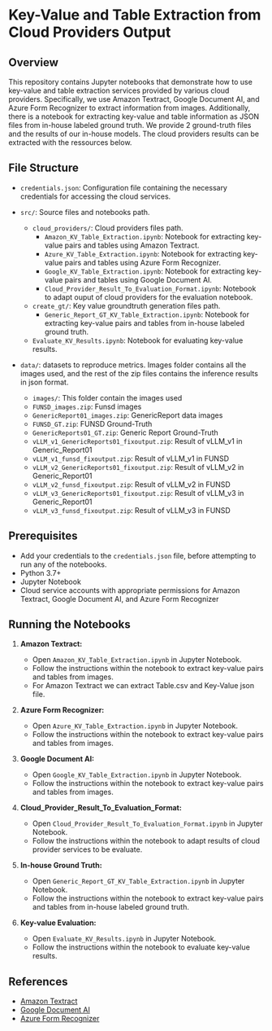 # Key-Value and Table Extraction from Cloud Providers Output

## Overview

This repository contains Jupyter notebooks that demonstrate how to use key-value and table extraction services provided by various cloud providers. Specifically, we use Amazon Textract, Google Document AI, and Azure Form Recognizer to extract information from images. Additionally, there is a notebook for extracting key-value and table information as JSON files from in-house labeled ground truth.
We provide 2 ground-truth files and the results of our in-house models. The cloud providers results can be extracted with the ressources below.
## File Structure

- `credentials.json`: Configuration file containing the necessary credentials for accessing the cloud services.
- `src/`: Source files and notebooks path.
  - `cloud_providers/`: Cloud providers files path.
    - `Amazon_KV_Table_Extraction.ipynb`: Notebook for extracting key-value pairs and tables using Amazon Textract.
    - `Azure_KV_Table_Extraction.ipynb`: Notebook for extracting key-value pairs and tables using Azure Form Recognizer.
    - `Google_KV_Table_Extraction.ipynb`: Notebook for extracting key-value pairs and tables using Google Document AI.
    - `Cloud_Provider_Result_To_Evaluation_Format.ipynb`: Notebook to adapt ouput of cloud providers for the evaluation notebook.
  - `create_gt/`: Key value groundtruth generation files path.
    - `Generic_Report_GT_KV_Table_Extraction.ipynb`: Notebook for extracting key-value pairs and tables from in-house labeled ground truth.
  - `Evaluate_KV_Results.ipynb`: Notebook for evaluating key-value results.

- `data/`: datasets to reproduce metrics. Images folder contains all the images used, and the rest of the zip files contains the inference results in json format.
   - `images/`: This folder contain the images used 
    - `FUNSD_images.zip`: Funsd images
    - `GenericReport01_images.zip`: GenericReport data images
   - `FUNSD_GT.zip`: FUNSD Ground-Truth
   - `GenericReports01_GT.zip`: Generic Report Ground-Truth
   - `vLLM_v1_GenericReports01_fixoutput.zip`: Result of vLLM_v1 in Generic_Report01
   - `vLLM_v1_funsd_fixoutput.zip`: Result of vLLM_v1 in FUNSD
   - `vLLM_v2_GenericReports01_fixoutput.zip`: Result of vLLM_v2 in Generic_Report01
   - `vLLM_v2_funsd_fixoutput.zip`: Result of vLLM_v2 in FUNSD
   - `vLLM_v3_GenericReports01_fixoutput.zip`: Result of vLLM_v3 in Generic_Report01
   - `vLLM_v3_funsd_fixoutput.zip`: Result of vLLM_v3 in FUNSD

## Prerequisites

- Add your credentials to the `credentials.json` file, before attempting to run any of the notebooks.
- Python 3.7+
- Jupyter Notebook
- Cloud service accounts with appropriate permissions for Amazon Textract, Google Document AI, and Azure Form Recognizer

## Running the Notebooks

1. **Amazon Textract:**
    - Open `Amazon_KV_Table_Extraction.ipynb` in Jupyter Notebook.
    - Follow the instructions within the notebook to extract key-value pairs and tables from images.
    - For Amazon Textract we can extract Table.csv and Key-Value json file.

2. **Azure Form Recognizer:**
    - Open `Azure_KV_Table_Extraction.ipynb` in Jupyter Notebook.
    - Follow the instructions within the notebook to extract key-value pairs and tables from images.

3. **Google Document AI:**
    - Open `Google_KV_Table_Extraction.ipynb` in Jupyter Notebook.
    - Follow the instructions within the notebook to extract key-value pairs and tables from images.

4. **Cloud_Provider_Result_To_Evaluation_Format:**
    - Open `Cloud_Provider_Result_To_Evaluation_Format.ipynb` in Jupyter Notebook.
    - Follow the instructions within the notebook to adapt results of cloud provider services to be evaluate.

5. **In-house Ground Truth:**
    - Open `Generic_Report_GT_KV_Table_Extraction.ipynb` in Jupyter Notebook.
    - Follow the instructions within the notebook to extract key-value pairs and tables from in-house labeled ground truth.

6. **Key-value Evaluation:**
    - Open `Evaluate_KV_Results.ipynb` in Jupyter Notebook.
    - Follow the instructions within the notebook to evaluate key-value results.


## References

- [Amazon Textract](https://aws.amazon.com/textract/)
- [Google Document AI](https://cloud.google.com/document-ai)
- [Azure Form Recognizer](https://azure.microsoft.com/en-us/services/form-recognizer/)

